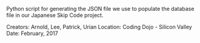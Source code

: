 Python script for generating the JSON file we use to populate the database file in our Japanese Skip Code project.

Creators: Arnold, Lee, Patrick, Urian
Location: Coding Dojo - Silicon Valley 
Date: February, 2017
